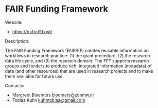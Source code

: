 # FAIR Funding Framework

Website:

- https://osf.io/5fxvd/

Description:

The FAIR Funding Framework (FAIR/FF) creates reusable information on workflows in research practice: (1) the grant procedure, (2) the research data life cycle, and (3) the research domain. The FFF supports research groups and funders to produce rich, integrated information (metadata) of data (and other resources) that are used in research projects and to make them available for future use.

Contacts: 

- Margreet Bloemers <bloemers@zonmw.nl>
- Tobias Kuhn <kuhntobias@gmail.com>
